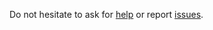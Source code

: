 Do not hesitate to ask for [help](https://github.com/airbusgeo/geocube/discussions) or report [issues](https://github.com/airbusgeo/geocube/issues).